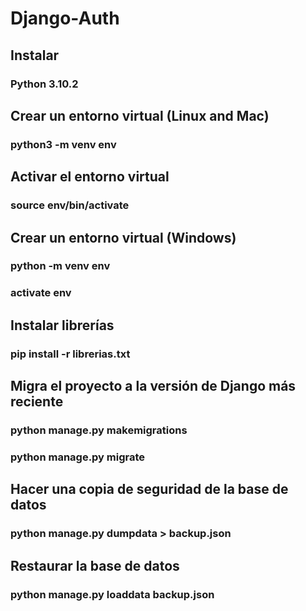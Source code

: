 # Django-Auth

## Instalar
### Python 3.10.2

## Crear un entorno virtual (Linux and Mac)
### python3 -m venv env
## Activar el entorno virtual
### source env/bin/activate

## Crear un entorno virtual (Windows)
### python -m venv env
### activate env

## Instalar librerías
### pip install -r librerias.txt

## Migra el proyecto a la versión de Django más reciente
### python manage.py makemigrations
### python manage.py migrate


## Hacer una copia de seguridad de la base de datos
### python manage.py dumpdata > backup.json

## Restaurar la base de datos
### python manage.py loaddata backup.json
